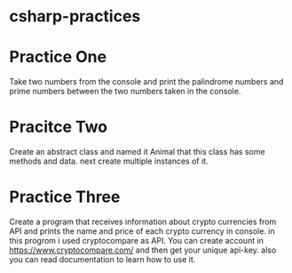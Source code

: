 # csharp-practices

# Practice One

  Take two numbers from the console and print the palindrome numbers and prime numbers between the two numbers taken in the console.

# Pracitce Two

  Create an abstract class and named it Animal that this class has some methods and data.
  next create multiple instances of it.

# Practice Three

  Create a program that receives information about crypto currencies from API and prints the name and price of each crypto currency in console.
  in this progrom i used cryptocompare as API.
  You can create account in https://www.cryptocompare.com/ and then get your unique api-key. also you can read documentation to learn how to use it.